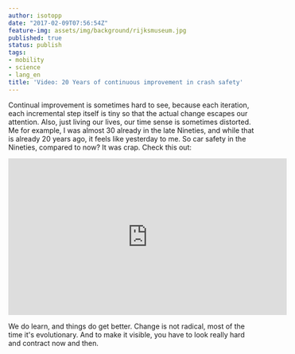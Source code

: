 ```yaml
---
author: isotopp
date: "2017-02-09T07:56:54Z"
feature-img: assets/img/background/rijksmuseum.jpg
published: true
status: publish
tags:
- mobility
- science
- lang_en
title: 'Video: 20 Years of continuous improvement in crash safety'
---
```

Continual improvement is sometimes hard to see, because each iteration, each
incremental step itself is tiny so that the actual change escapes our
attention. Also, just living our lives, our time sense is sometimes
distorted. Me for example, I was almost 30 already in the late Nineties, and
while that is already 20 years ago, it feels like yesterday to me. So car
safety in the Nineties, compared to now? It was crap. Check this out:

<iframe width="560" height="315" src="https://www.youtube.com/embed/pwGgRUkrnng" frameborder="0" allowfullscreen></iframe> 

We do learn, and things do get better. Change is not radical, most of the
time it's evolutionary. And to make it visible, you have to look really hard
and contract now and then.
